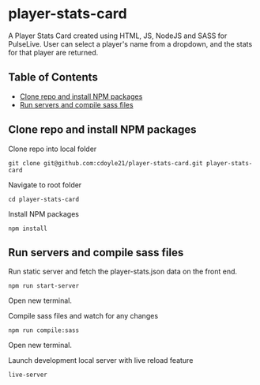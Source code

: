 # player-stats-card

A Player Stats Card created using HTML, JS, NodeJS and SASS for PulseLive. User can select a player's name from a dropdown, and the stats for that player are returned.

## Table of Contents

- [Clone repo and install NPM packages](#clone-repo-and-install-npm-packages)
- [Run servers and compile sass files](#run-servers-and-compile-sass-files)

## Clone repo and install NPM packages

Clone repo into local folder

```
git clone git@github.com:cdoyle21/player-stats-card.git player-stats-card
```

Navigate to root folder

```
cd player-stats-card
```

Install NPM packages

```
npm install
```

## Run servers and compile sass files

Run static server and fetch the player-stats.json data on the front end.

```
npm run start-server
```

Open new terminal.

Compile sass files and watch for any changes

```
npm run compile:sass
```

Open new terminal.

Launch development local server with live reload feature

```
live-server
```
